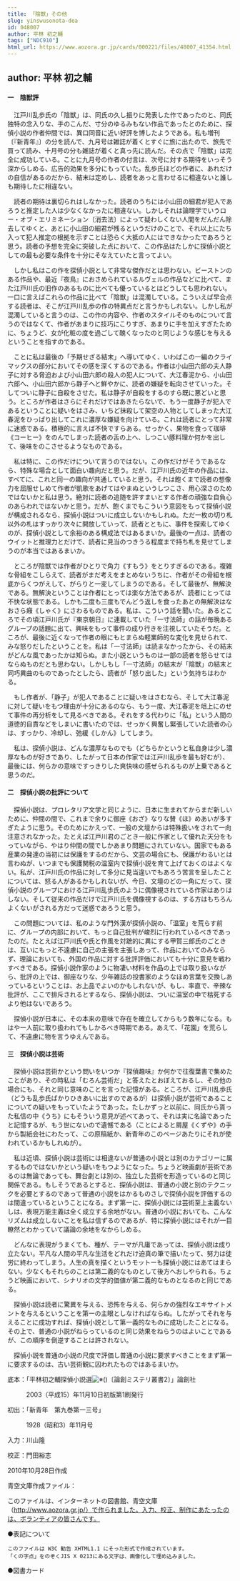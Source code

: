 ```yaml
---
title: 「陰獣」その他
slug: yinswusonota-dea
id: 048007
author: 平林 初之輔
tags: ["NDC910"]
html_url: https://www.aozora.gr.jp/cards/000221/files/48007_41354.html
---
```


## author: 平林 初之輔

#### 一　陰獣評




　江戸川乱歩氏の「陰獣」は、同氏の久し振りに発表した作であったのと、同氏独特の念入りな、手のこんだ、寸分のゆるみもない作品であったとのために、探偵小説の作者仲間では、異口同音に近い好評を博したようである。私も増刊〔『新青年』〕の分を読んで、九月号は雑誌が着くとすぐに旅に出たので、旅先で買って読み、十月号の分も雑誌が着くと真っ先に読んだ。その点で「陰獣」は完全に成功している。ことに九月号の作者の付言は、次号に対する期待をいっそう深からしめる、広告的効果を多分にもっていた。乱歩氏ほどの作者に、あれだけの自信があるのだから、結末は定めし、読者をあっと言わせるに相違ないと誰しも期待したに相違ない。

　読者の期待は裏切られはしなかった。読者のうちには小山田の細君が犯人であろうと推定した人は少なくなかったに相違ない。しかしそれは論理学でいうロー・オブ・エリミネーション〔消去法〕によって疑わしくない人間をだんだん除去してゆくと、あとに小山田の細君が残るというだけのことで、それ以上にたち入って犯人推定の根拠を示すことは恐らく大抵の人にはできなかったであろうと思う。読者の予想を完全に突破した点において、この作品はたしかに探偵小説としての最も必要な条件を十分にそなえていたと言ってよい。

　しかし私はこの作を探偵小説として非常な傑作だとは思わない。ビーストンのある作品や、最近『夜鳥』におさめられているルヴェルの作品などに比べて、また江戸川氏の旧作のあるものに比べても優っているとはどうしても思われない。一口に言えばこれらの作品に比べて「陰獣」は混濁している。こういえば早合点する読者は、そこが江戸川乱歩の作の特異点だと言うかもしれない。しかし私が混濁していると言うのは、この作の内容や、作者のスタイルそのものについて言うのではなくて、作者があまりに技巧にこりすぎ、あまりに手を加えすぎたために、ちょうど、女が化粧の度を過ごして醜くなったのと同じような感じを与えるということを指すのである。

　ことに私は最後の「予期せざる結末」へ導いてゆく、いわばこの一編のクライマックスの部分においてその感を深くするのである。作者は小山田六郎の夫人静子に対する脅迫および小山田六郎の殺人の犯人について、大江春泥から、小山田六郎へ、小山田六郎から静子へと鮮やかに、読者の嫌疑を転向させていった。そしてついに静子に自殺をさせた。私は静子が自殺をするのすら既に悪どいと思う。ところが作者はさらにそれだけではあきたらないで、もう一度静子が犯人であるということに疑いをはさみ、いちど抹殺して架空の人物としてしまった大江春泥をひっぱり出してこれに濃厚な嫌疑を向けている。これは読者にとって非常に迷惑である。積極的に言えば不快ですらある。せっかく、果物を食って珈琲《コーヒー》をのんでしまった読者の舌の上へ、しつこい豚料理か何かを出して、後味をのこさせるようなものである。

　私は特に、この作だけについて言うのではない。この作だけがそうであるなら、特殊な場合として面白い趣向だと思う。だが、江戸川氏の近年の作品には、すべてに、これと同一の趣向が共通していると思う。それは飽くまで読者の想像力を屈服せしめて作者が凱歌をあげてはやまぬというしつこさ、用心深さのためではないかと私は思う。絶対に読者の追随を許すまいとする作者の頑強な自負心のあらわれではないかと思う。だが、飽くまでもこういう意図をもって探偵小説が構成されるなら、探偵小説はついに成立しないかもしれぬ。ただ一枚の切り札以外の札はすっかり次々に開放していって、読者とともに、事件を探索してゆくのが、探偵小説として余裕のある構成法ではあるまいか。最後の一点は、読者のウイットと推理力とだけで、読者に見当のつきうる程度まで持ち札を見せてしまうのが本当ではあるまいか。

　ところが陰獣では作者がひとりで角力《すもう》をとりすぎるのである。複雑な骨組をこしらえて、読者がまだ考えをまとめないうちに、作者がその骨組を根底からくつがえして、がらりと一変してしまうのである。そして最後が、無解決である。無解決ということは作者にとっては楽な方法であるが、読者にとっては不快な状態である。しかも二度も三度もでんどう返しを食ったあとの無解決はなおさら癪《しゃく》にさわるものである。私は、こういう話を聞いた。あるところでその頃江戸川氏が『東京朝日』に連載していた「一寸法師」の話が毎晩あるグループの話題に出て、興味をもって事件の成り行きを注視していたそうだ。ところが、最後に近くなって作者の眼にもとまらぬ軽業師的な変化を見せられて、みな怒りだしたということを。私は「一寸法師」は読まなかったから、その結末がどんな風であったかは知らぬ。また小説というものは一部の読者を怒らせてはならぬものだとも思わない。しかしもし「一寸法師」の結末が「陰獣」の結末と同巧異曲のものであったとしたら、読者が「怒り出した」という気持ちはわかる。

　もし作者が、「静子」が犯人であることに疑いをはさむなら、そして大江春泥に対して疑いをもつ理由が十分にあるのなら、もう一度、大江春泥を俎上にのせて事件の再分析をして見るべきである。それをする代わりに「私」という人間の道徳的自責などをしまいに書いたのでは、せっかく興奮し緊張していた読者の心は、すっかり、冷却し、弛緩《しかん》してしまう。

　私は、探偵小説は、どんな濃厚なものでも（どちらかというと私自身は少し濃厚なものが好きであり、したがって日本の作家では江戸川乱歩を最も好むが）、最後には、何らかの意味ですっきりした爽快味の感ぜられるものが上乗であると思うのだ。



#### 二　探偵小説の批評について




　探偵小説は、プロレタリア文学と同じように、日本に生まれてからまだ新しいために、仲間の間で、これまで余りに御座《おざ》なりな賛《ほ》めあいが多すぎたように思う。そのためにかえって、一般の文壇からは特殊扱いをされて一向注意されなかった。たとえば江戸川君のごとき一般に作家として優れた天分をもっていながら、やはり仲間の間でしかあまり問題にされていない。国家でもある産業の発達の当初には保護をするのだから、文芸の場合にも、保護がわるいとは言わぬが、いつまでも保護関税の温室内で探偵小説を育て上げておくのはよくない。私が、江戸川氏の作品に対して多分に見当違いでもあろう苦言を呈したことについては、怒る人があるかもしれないが、今日、文壇のどの一角にだって、探偵小説のグループにおける江戸川乱歩氏のように偶像視されている作家はありはしない。そして従来の作品だけで江戸川氏を偶像視するのは、する方はもちろんよくないがされる方だって迷惑であろうと思う。

　この問題については、私のような門外漢が探偵小説の、「温室」を荒らす前に、グループの内部において、もっと自己批判が峻烈に行われているべきであったのだ。たとえば江戸川氏や氏と作風を対蹠的に異にする甲賀三郎氏のごときは、互いにもっと不遠慮に自己の主張を主張しあって、作品においてのみならず、理論においても、外国の作品に対する批評評価においても十分に意見を戦わすべきである。探偵小説作家のように物凄い材料を作品の上では取り扱いながら、批評の上では、御座なりな、少年雑誌の投書家のようなほめ言葉を交換しあっているということは、お上品でよいのかもしれないが、もし、率直で、辛辣な批評が、ここで排斥されるとするなら、探偵小説は、ついに温室の中で枯死するより他はないであろう。

　探偵小説が日本に、その本来の意味で存在を確立してからもう数年になる。もはや一人前に取り扱われてもしかるべき時期である。あえて、「花園」を荒らして、不遠慮に物を言うゆえんである。



#### 三　探偵小説は芸術




　探偵小説は芸術かという問いをいつか『探偵趣味』か何かで往復葉書で集めたことがあり、その時私は「むろん芸術だ」と答えたとおぼえておるし、その他の場合にも、それと同じ意味のことを言った記憶がある。ところが、江戸川乱歩氏（どうも乱歩氏ばかりひきあいに出すのであるが）は探偵小説が芸術であることについての疑いをもっていたようであった。たしかずっと以前に、同氏から貰った私信の中《うち》にもそういう意見が述べてあって、それは実に名論であったと記憶するが、もう世にないので遺憾である（ことによると屑屋《くずや》の手から製紙会社にわたって、この原稿紙か、新青年のこのページあたりにそれが使われているかもしれぬが）。

　私は近頃、探偵小説は芸術には相違ないが普通の小説とは別のカテゴリーに属するものではないかという疑いをもつようになった。ちょうど映画劇が芸術であるのは無論であっても、舞台劇とは別の、独立した芸術を形造っているのと同じ関係である。もしそうであるとすると、探偵小説は、普通の小説と別のテクニックを必要とするのであって普通の小説をはかるものさしで探偵小説を評価するのは間違っているということになる。まず第一に、探偵小説には芸術至上主義ないしは、表現万能主義は全く成立する余地がない。普通の小説においても、こんなリズムは成立しないことを私は信ずるのであるが、特に探偵小説にはそれが一目瞭然とわかっていて議論の余地をなからしめる。

　どんなに表現がうまくても、種が、テーマが凡庸であっては、探偵小説は成り立たない。平凡な人間の平凡な生活をどれだけ迫真の筆で描いたって、努力は徒労に終わってしまう。人生の真を描くというモットーも探偵小説にはあてはまらない。少なくもそれらのことは第二義的なものとして後方へおしやられる。ちょうど映画において、シナリオの文学的価値が第二義的なものとなるのと同じである。

　探偵小説は読者に驚異を与える、恐怖を与える、何らかの強烈なエキサイトメントを与えるということを第一の主眼としなければならぬ。したがってそれを与えることに成功すれば、探偵小説として第一義的なものに成功したことになる。その上で、普通の小説がねらっているのと同じ効果をねらうのはよいことであるが、この順序を倒逆することは許されない。

　探偵小説を普通の小説の尺度で評価し普通の小説に要求すべきことをまず第一に要求するのは、古い芸術観に囚われたものではあるまいか。













底本：「平林初之輔探偵小説選![※()](https://www.aozora.gr.jp/cards/000221/files/../../../gaiji/1-13/1-13-22.png)〔論創ミステリ叢書2〕」論創社

　　　2003（平成15）年11月10日初版第1刷発行

初出：「新青年　第九巻第一三号」

　　　1928（昭和3）年11月号

入力：川山隆

校正：門田裕志

2010年10月28日作成

青空文庫作成ファイル：

このファイルは、インターネットの図書館、青空文庫（http://www.aozora.gr.jp/）で作られました。入力、校正、制作にあたったのは、ボランティアの皆さんです。











●表記について


	このファイルは W3C 勧告 XHTML1.1 にそった形式で作成されています。
	「くの字点」をのぞくJIS X 0213にある文字は、画像化して埋め込みました。







●図書カード